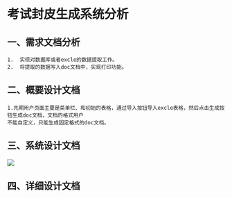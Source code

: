 考试封皮生成系统分析
===
一、需求文档分析
----
    1.	实现对数据库或者excle的数据提取工作。
    2.	将提取的数据写入doc文档中，实现打印功能。
二、概要设计文档
---
    1.先期用户页面主要是菜单栏、和初始的表格，通过导入按钮导入excle表格，然后点击生成按钮生成doc文档，文档的格式用户
    不能自定义，只能生成固定格式的doc文档。

三、系统设计文档
---
![](https://github.com/kkbs/Window-Application/blob/master/MyRealProject/readme/fx.png) 

四、详细设计文档
----





